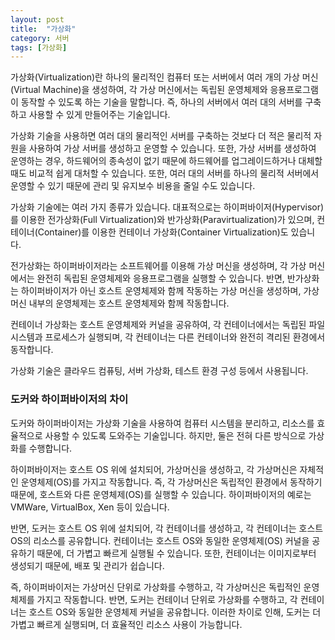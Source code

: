 ```yaml
---
layout: post
title:  "가상화"
category: 서버
tags: [가상화]
---
```

가상화(Virtualization)란 하나의 물리적인 컴퓨터 또는 서버에서 여러 개의 가상 머신(Virtual Machine)을 생성하여, 각 가상 머신에서는 독립된 운영체제와 응용프로그램이 동작할 수 있도록 하는 기술을 말합니다. 즉, 하나의 서버에서 여러 대의 서버를 구축하고 사용할 수 있게 만들어주는 기술입니다.

가상화 기술을 사용하면 여러 대의 물리적인 서버를 구축하는 것보다 더 적은 물리적 자원을 사용하여 가상 서버를 생성하고 운영할 수 있습니다. 또한, 가상 서버를 생성하여 운영하는 경우, 하드웨어의 종속성이 없기 때문에 하드웨어를 업그레이드하거나 대체할 때도 비교적 쉽게 대처할 수 있습니다. 또한, 여러 대의 서버를 하나의 물리적 서버에서 운영할 수 있기 때문에 관리 및 유지보수 비용을 줄일 수도 있습니다.

가상화 기술에는 여러 가지 종류가 있습니다. 대표적으로는 하이퍼바이저(Hypervisor)를 이용한 전가상화(Full Virtualization)와 반가상화(Paravirtualization)가 있으며, 컨테이너(Container)를 이용한 컨테이너 가상화(Container Virtualization)도 있습니다.

전가상화는 하이퍼바이저라는 소프트웨어를 이용해 가상 머신을 생성하며, 각 가상 머신에서는 완전히 독립된 운영체제와 응용프로그램을 실행할 수 있습니다. 반면, 반가상화는 하이퍼바이저가 아닌 호스트 운영체제와 함께 작동하는 가상 머신을 생성하며, 가상 머신 내부의 운영체제는 호스트 운영체제와 함께 작동합니다.

컨테이너 가상화는 호스트 운영체제와 커널을 공유하여, 각 컨테이너에서는 독립된 파일 시스템과 프로세스가 실행되며, 각 컨테이너는 다른 컨테이너와 완전히 격리된 환경에서 동작합니다.

가상화 기술은 클라우드 컴퓨팅, 서버 가상화, 테스트 환경 구성 등에서 사용됩니다.


### 도커와 하이퍼바이저의 차이
도커와 하이퍼바이저는 가상화 기술을 사용하여 컴퓨터 시스템을 분리하고, 리소스를 효율적으로 사용할 수 있도록 도와주는 기술입니다. 하지만, 둘은 전혀 다른 방식으로 가상화를 수행합니다.

하이퍼바이저는 호스트 OS 위에 설치되어, 가상머신을 생성하고, 각 가상머신은 자체적인 운영체제(OS)를 가지고 작동합니다. 즉, 각 가상머신은 독립적인 환경에서 동작하기 때문에, 호스트와 다른 운영체제(OS)를 실행할 수 있습니다. 하이퍼바이저의 예로는 VMWare, VirtualBox, Xen 등이 있습니다.

반면, 도커는 호스트 OS 위에 설치되어, 각 컨테이너를 생성하고, 각 컨테이너는 호스트 OS의 리소스를 공유합니다. 컨테이너는 호스트 OS와 동일한 운영체제(OS) 커널을 공유하기 때문에, 더 가볍고 빠르게 실행될 수 있습니다. 또한, 컨테이너는 이미지로부터 생성되기 때문에, 배포 및 관리가 쉽습니다.

즉, 하이퍼바이저는 가상머신 단위로 가상화를 수행하고, 각 가상머신은 독립적인 운영체제를 가지고 작동합니다. 반면, 도커는 컨테이너 단위로 가상화를 수행하고, 각 컨테이너는 호스트 OS와 동일한 운영체제 커널을 공유합니다. 이러한 차이로 인해, 도커는 더 가볍고 빠르게 실행되며, 더 효율적인 리소스 사용이 가능합니다.